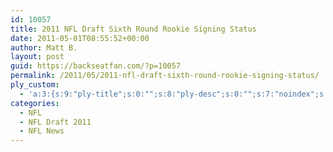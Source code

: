 ```yaml
---
id: 10057
title: 2011 NFL Draft Sixth Round Rookie Signing Status
date: 2011-05-01T08:55:52+00:00
author: Matt B.
layout: post
guid: https://backseatfan.com/?p=10057
permalink: /2011/05/2011-nfl-draft-sixth-round-rookie-signing-status/
ply_custom:
  - 'a:3:{s:9:"ply-title";s:0:"";s:8:"ply-desc";s:0:"";s:7:"noindex";s:0:"";}'
categories:
  - NFL
  - NFL Draft 2011
  - NFL News
---
```


<div class="entry">
</div>
